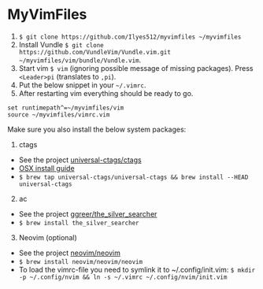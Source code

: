 # MyVimFiles

1. `$ git clone https://github.com/Ilyes512/myvimfiles ~/myvimfiles`
2. Install Vundle `$ git clone https://github.com/VundleVim/Vundle.vim.git ~/myvimfiles/vim/bundle/Vundle.vim`.
3. Start vim `$ vim` (ignoring possible message of missing packages). Press `<Leader>pi` (translates to `,pi`).
4. Put the below snippet in your `~/.vimrc`.
5. After restarting vim everything should be ready to go.

```vim
set runtimepath^=~/myvimfiles/vim
source ~/myvimfiles/vimrc.vim
```

Make sure you also install the below system packages:

1. ctags
  - See the project [universal-ctags/ctags](https://github.com/universal-ctags/ctags)
  - [OSX install guide](https://github.com/universal-ctags/ctags/blob/master/docs/osx.rst)
  - `$ brew tap universal-ctags/universal-ctags && brew install --HEAD universal-ctags`
2. ac
  - See the project [ggreer/the_silver_searcher](https://github.com/ggreer/the_silver_searcher)
  - `$ brew install the_silver_searcher`
3. Neovim (optional)
  - See the project [neovim/neovim](https://github.com/neovim/neovim) 
  - `$ brew install neovim/neovim/neovim`
  - To load the vimrc-file you need to symlink it to ~/.config/init.vim: `$ mkdir -p ~/.config/nvim && ln -s ~/.vimrc ~/.config/nvim/init.vim` 

